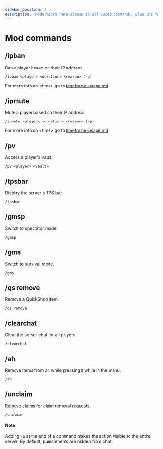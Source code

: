 ```yaml
---
sidebar_position: 3
description: 'Moderators have access to all Guide commands, plus the following:'
---
```


# Mod commands

## **/ipban**

Ban a player based on their IP address.

```
/ipban <player> <duration> <reason> (-p)
```

For more info on \<time> go to [timeframe-usage.md](timeframe-usage.md "mention")

## **/ipmute**

Mute a player based on their IP address.

```
/ipmute <player> <duration> <reason> (-p)
```

For more info on \<time> go to [timeframe-usage.md](timeframe-usage.md "mention")

## **/pv**

Access a player's vault.

```
/pv <player> <vault>
```

## **/tpsbar**

Display the server's TPS bar.

```
/tpsbar
```

## **/gmsp**

Switch to spectator mode.

```
/gmsp
```

## **/gms**

Switch to survival mode.

```
/gms
```

## **/qs remove**

Remove a QuickShop item.

```
/qs remove
```

## **/clearchat**

Clear the server chat for all players.

```
/clearchat
```

## /ah

Remove items from ah while pressing `Q` while in the menu.&#x20;

```
/ah
```

## /unclaim 

Remove claims for claim removal requests.

```
/unclaim
```

#### Note

Adding `-p` at the end of a command makes the action visible to the entire server. By default, punishments are hidden from chat.
